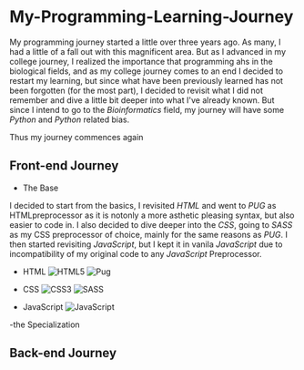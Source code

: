 # My-Programming-Learning-Journey

My programming journey started a little over three years ago. As many, I had a little of a fall out with this magnificent area. But as I advanced in my college journey, I realized the importance that programming ahs in the biological fields, and as my college journey comes to an end I decided to restart my learning, but since what have been previously learned has not been forgotten (for the most part), I decided to revisit what I did not remember and dive a little bit deeper into what I've already known.
But since I intend to go to the *Bioinformatics* field, my journey will have some *Python* and *Python* related bias.

Thus my journey commences again

## Front-end Journey
- The Base 

I decided to start from the basics, I revisited *HTML* and went to *PUG* as HTMLpreprocessor as it is notonly a more asthetic pleasing syntax, but also easier to code in. I also  decided to dive deeper into the *CSS*, going to *SASS* as my CSS preprocessor of choice, mainly for the same reasons as *PUG*. I then started revisiting *JavaScript*, but I kept it in vanila *JavaScript* due to incompatibility of my original code to any *JavaScript* Preprocessor.

  - HTML 
![HTML5](https://img.shields.io/badge/html5-%23E34F26.svg?style=plastic&logo=html5&logoColor=white)
![Pug](https://img.shields.io/badge/Pug-FFF?style=plastic&logo=pug&logoColor=A86454)

  - CSS 
  ![CSS3](https://img.shields.io/badge/css3-%231572B6.svg?style=plastic&logo=css3&logoColor=white)
  ![SASS](https://img.shields.io/badge/SASS-hotpink.svg?style=plastic&logo=SASS&logoColor=white)
  
  - JavaScript 
  ![JavaScript](https://img.shields.io/badge/javascript-%23323330.svg?style=plastic&logo=javascript&logoColor=%23F7DF1E)

-the Specialization
  
## Back-end Journey

